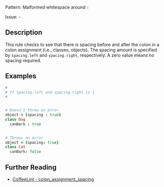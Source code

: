 Pattern: Malformed whitespace around `:`

Issue: -

## Description

This rule checks to see that there is spacing before and after the colon in a colon assignment (i.e., classes, objects). The spacing amount is specified by `spacing.left` and `spacing.right`, respectively. A zero value means no spacing required.

## Examples

``` coffeescript
#
# If spacing.left and spacing.right is 1
#


# Doesn't throw an error
object = {spacing : true}
class Dog
  canBark : true

  
# Throws an error
object = {spacing: true}
class Cat
  canBark: false
```

## Further Reading

* [CoffeeLint - colon_assignment_spacing](https://coffeelint.github.io/#options)